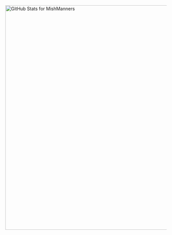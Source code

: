 <img src="https://github-readme-stats.vercel.app/api?username=kshithij-code&show_icons=true&include_all_commits=true&count_private=true&theme=jolly&layout=compact" alt="GitHub Stats for MishManners" width="700">
